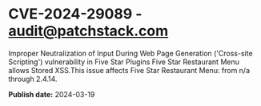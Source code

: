 # CVE-2024-29089 - audit@patchstack.com

Improper Neutralization of Input During Web Page Generation ('Cross-site Scripting') vulnerability in Five Star Plugins Five Star Restaurant Menu allows Stored XSS.This issue affects Five Star Restaurant Menu: from n/a through 2.4.14.



**Publish date:** 2024-03-19
